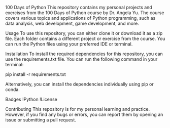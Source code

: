 100 Days of Python
This repository contains my personal projects and exercises from the 100 Days of Python course by Dr. Angela Yu. The course covers various topics and applications of Python programming, such as data analysis, web development, game development, and more.

Usage
To use this repository, you can either clone it or download it as a zip file. Each folder contains a different project or exercise from the course. You can run the Python files using your preferred IDE or terminal.

Installation
To install the required dependencies for this repository, you can use the requirements.txt file. You can run the following command in your terminal:

pip install -r requirements.txt

Alternatively, you can install the dependencies individually using pip or conda.

Badges
!Python !License


Contributing
This repository is for my personal learning and practice. However, if you find any bugs or errors, you can report them by opening an issue or submitting a pull request.
